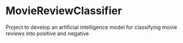 # MovieReviewClassifier
Project to develop an artificial intelligence model for classifying movie reviews into positive and negative
